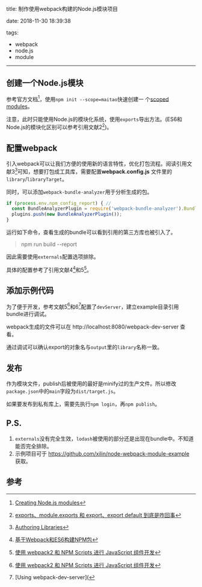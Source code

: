 title: 制作使用webpack构建的Node.js模块项目

date: 2018-11-30 18:39:38

tags:

- webpack
- node.js
- module

---

## 创建一个Node.js模块

参考官方文档[^1]，使用`npm init --scope=maitao`快速创建一 个[scoped modules](https://docs.npmjs.com/about-scopes)。

注意，此时只能使用Node.js的模块化系统，使用`exports`导出方法。(ES6和Node.js的模块化区别可以参考引用文献2[^2])。

## 配置webpack

引入webpack可以让我们方便的使用新的语言特性，优化打包流程。阅读引用文献3[^3]可知，想要打包成工具库，需要配置**webpack.config.js** 文件里的 `library`/`libraryTarget`。

同时，可以添加`webpack-bundle-analyzer`用于分析生成的包。

```javascript
if (process.env.npm_config_report) { // 
  const BundleAnalyzerPlugin = require('webpack-bundle-analyzer').BundleAnalyzerPlugin;
  plugins.push(new BundleAnalyzerPlugin());
}
```

运行如下命令，查看生成的bundle可以看到引用的第三方库也被引入了。

> npm run build --report

因此需要使用`externals`配置选项排除。

具体的配置参考了引用文献4[^4]和5[^5]。

## 添加示例代码

为了便于开发，参考文献5[^5]和6[^6]配置了`devServer`，建立example目录引用bundle进行调试。

webpack生成的文件可以在 http://localhost:8080/webpack-dev-server 查看。

通过调试可以确认export的对象名与`output`里的`library`名称一致。

## 发布

作为模块文件，publish后被使用的最好是minify过的生产文件。所以修改`package.json`中的`main`字段为`dist/target.js`。

如果要发布到私有库上，需要先执行`npm login`，再`npm publish`。

## P.S.

1. `externals`没有完全生效，`lodash`被使用的部分还是出现在bundle中。不知道能否完全排除。
2. 示例项目可于 https://github.com/xilin/node-webpack-module-example 获取。

## 参考

[^1]: [Creating Node.js modules](https://docs.npmjs.com/creating-node-js-modules)
[^2]: [exports、module.exports 和 export、export default 到底是咋回事](https://juejin.im/post/597ec55a51882556a234fcef)
[^3]: [Authoring Libraries](https://webpack.js.org/guides/author-libraries/)
[^4]: [基于Webpack和ES6构建NPM包](https://juejin.im/post/5ac4a4d85188255c4c107e42)
[^5]: [使用 webpack2 和 NPM Scripts 进行 JavaScript 组件开发](https://www.h5jun.com/post/using-webpack2-and-npm-scripts.html)
[^6]: [Using webpack-dev-server](